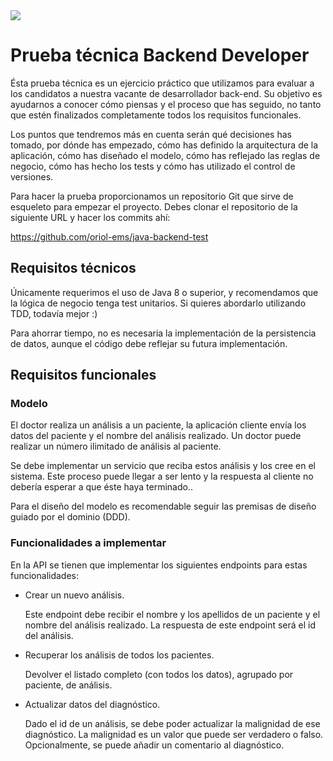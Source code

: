 <img src="https://esbladamedical.es/wp-content/uploads/2017/06/logo-esblada-medical.jpg"/>

# Prueba técnica Backend Developer

Ésta prueba técnica es un ejercicio práctico que utilizamos para evaluar a los candidatos a nuestra vacante de desarrollador back-end. Su objetivo es ayudarnos a conocer cómo piensas y el proceso que has seguido, no tanto que estén finalizados completamente todos los requisitos funcionales.

Los puntos que tendremos más en cuenta serán qué decisiones has tomado, por dónde has empezado, cómo has definido la arquitectura de la aplicación, cómo has diseñado el modelo, cómo has reflejado las reglas de negocio, cómo has hecho los tests y cómo has utilizado el control de versiones.

Para hacer la prueba proporcionamos un repositorio Git que sirve de esqueleto para empezar el proyecto. Debes clonar el repositorio de la siguiente URL y hacer los commits ahí:

https://github.com/oriol-ems/java-backend-test

## Requisitos técnicos
Únicamente requerimos el uso de Java 8 o superior, y recomendamos que la lógica de negocio tenga test unitarios. Si quieres abordarlo utilizando TDD, todavía mejor :)

Para ahorrar tiempo, no es necesaria la implementación de la persistencia de datos, aunque el código debe reflejar su futura implementación.

## Requisitos funcionales
### Modelo
El doctor realiza un análisis a un paciente, la aplicación cliente envía los datos del paciente y el nombre del análisis realizado. Un doctor puede realizar un número ilimitado de análisis al paciente.

Se debe implementar un servicio que reciba estos análisis y los cree en el sistema. Este proceso puede llegar a ser lento y la respuesta al cliente no debería esperar a que éste haya terminado..

Para el diseño del modelo es recomendable seguir las premisas de diseño guiado por el
dominio (DDD).

### Funcionalidades a implementar
En la API se tienen que implementar los siguientes endpoints para estas funcionalidades:

- Crear un nuevo análisis.

  Este endpoint debe recibir el nombre y los apellidos de un paciente y el nombre del análisis realizado. La respuesta de este endpoint será el id del análisis.


- Recuperar los análisis de todos los pacientes.

  Devolver el listado completo (con todos los datos), agrupado por paciente, de análisis.


- Actualizar datos del diagnóstico.

  Dado el id de un análisis, se debe poder actualizar la malignidad de ese diagnóstico. La malignidad es un valor que puede ser verdadero o falso. Opcionalmente, se puede añadir un comentario al diagnóstico.
